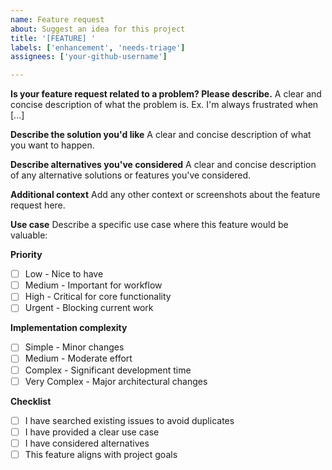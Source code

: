 ```yaml
---
name: Feature request
about: Suggest an idea for this project
title: '[FEATURE] '
labels: ['enhancement', 'needs-triage']
assignees: ['your-github-username']

---
```


**Is your feature request related to a problem? Please describe.**
A clear and concise description of what the problem is. Ex. I'm always frustrated when [...]

**Describe the solution you'd like**
A clear and concise description of what you want to happen.

**Describe alternatives you've considered**
A clear and concise description of any alternative solutions or features you've considered.

**Additional context**
Add any other context or screenshots about the feature request here.

**Use case**
Describe a specific use case where this feature would be valuable:

**Priority**
- [ ] Low - Nice to have
- [ ] Medium - Important for workflow
- [ ] High - Critical for core functionality
- [ ] Urgent - Blocking current work

**Implementation complexity**
- [ ] Simple - Minor changes
- [ ] Medium - Moderate effort
- [ ] Complex - Significant development time
- [ ] Very Complex - Major architectural changes

**Checklist**
- [ ] I have searched existing issues to avoid duplicates
- [ ] I have provided a clear use case
- [ ] I have considered alternatives
- [ ] This feature aligns with project goals
